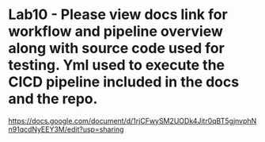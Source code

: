 # Lab10 - Please view docs link for workflow and pipeline overview along with source code used for testing. Yml used to execute the CICD pipeline included in the docs and the repo. 

https://docs.google.com/document/d/1rjCFwySM2UODk4Jitr0qBT5gjnvphNn91qcdNyEEY3M/edit?usp=sharing
